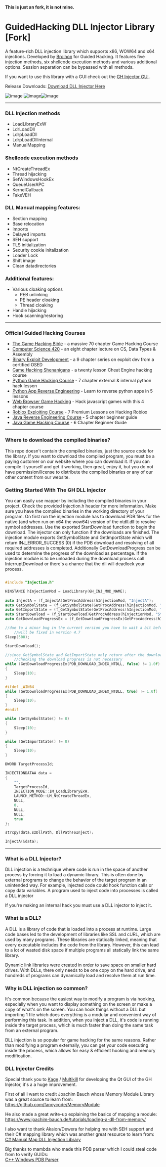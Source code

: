 **This is just an fork, it is not mine.**

# GuidedHacking DLL Injector Library [Fork]

A feature-rich DLL injection library which supports x86, WOW64 and x64 injections.
Developed by [Broihon](https://guidedhacking.com/members/broihon.49430/) for Guided Hacking.
It features five injection methods, six  shellcode execution methods and various additional options.
Session separation can be bypassed with all methods.

If you want to use this library with a GUI check out the [GH Injector GUI](https://github.com/guided-hacking/GH-Injector-GUI).

Release Downloads: [Download DLL Injector Here ](https://guidedhacking.com/resources/guided-hacking-dll-injector.4/)

![image](https://github.com/guided-hacking/GH-Injector-Library/assets/15186628/d5c6670c-538f-4a48-a565-bb277e4dc46e)
![image](https://github.com/guided-hacking/GH-Injector-Library/assets/15186628/3ca83e0f-0e8b-4bc9-a101-0bb28e105698)![image](https://github.com/guided-hacking/GH-Injector-Library/assets/15186628/d070f0f0-8469-48f1-9744-6b199f0d1b73)

----

### DLL Injection methods

- LoadLibraryExW
- LdrLoadDll
- LdrpLoadDll
- LdrpLoadDllInternal
- ManualMapping

### Shellcode execution methods

- NtCreateThreadEx
- Thread hijacking
- SetWindowsHookEx
- QueueUserAPC
- KernelCallback
- FakeVEH

### DLL Manual mapping features:

- Section mapping
- Base relocation
- Imports
- Delayed imports
- SEH support
- TLS initialization
- Security cookie initalization
- Loader Lock
- Shift image
- Clean datadirectories

### Additional features:

- Various cloaking options
	- PEB unlinking
	- PE header cloaking
	- Thread cloaking
- Handle hijacking
- Hook scanning/restoring

----

<h3>Official Guided Hacking Courses</h3>
<ul>
	<li><a href="https://guidedhacking.com/ghb" target="_blank">The Game Hacking Bible</a>&nbsp;- a massive 70 chapter Game Hacking Course</li>
	<li><a href="https://guidedhacking.com/threads/squally-cs420-game-hacking-course.14191/" target="_blank">Computer Science 420</a>&nbsp;- an eight chapter lecture on CS, Data Types &amp; Assembly</li>
	<li><a href="https://guidedhacking.com/forums/binary-exploit-development-course.551/" target="_blank">Binary Exploit Development</a>&nbsp;- a 9 chapter series on exploit dev&nbsp;from a certified OSED</li>
	<li><a href="https://guidedhacking.com/forums/game-hacking-shenanigans/" target="_blank">Game Hacking Shenanigans</a>&nbsp;- a twenty lesson Cheat Engine hacking course</li>
	<li><a href="https://guidedhacking.com/threads/python-game-hacking-tutorial-1-1-introduction.18695/" target="_blank">Python Game Hacking Course</a>&nbsp;- 7 chapter external &amp; internal python hack lesson</li>
	<li><a href="https://guidedhacking.com/threads/python-game-hacking-tutorial-2-1-introduction.19199/" target="_blank">Python App Reverse Engineering</a>&nbsp;- Learn to reverse python apps in 5 lessons</li>
	<li><a href="https://guidedhacking.com/threads/web-browser-game-hacking-intro-part-1.17726/" target="_blank">Web Browser Game Hacking</a>&nbsp;- Hack javascript games with this 4 chapter course</li>
	<li><a href="https://guidedhacking.com/forums/roblox-exploit-scripting-course-res100.521/" target="_blank">Roblox Exploiting Course</a>&nbsp;- 7 Premium Lessons on Hacking Roblox</li>
	<li><a href="https://guidedhacking.com/forums/java-reverse-engineering-course-jre100.538/" target="_blank">Java Reverse Engineering Course</a>&nbsp;- 5 chapter beginner guide</li>
	<li><a href="https://guidedhacking.com/forums/java-game-hacking-course-jgh100.553/" target="_blank">Java Game Hacking Course</a>&nbsp;- 6 Chapter Beginner Guide</li>
</ul>

----

### Where to download the compiled binaries?
This repo doesn't contain the compiled binaries, just the source code for the library. If you want to download the compiled program, you must be a paying customer on our website where you can download it. If you can compile it yourself and get it working, then great, enjoy it, but you do not have permission/license to distribute the compiled binaries or any of our other content from our website.

### Getting Started With The GH DLL Injector

You can easily use mapper by including the compiled binaries in your project. Check the provided Injection.h header for more information.
Make sure you have the compiled binaries in the working directory of your program.
On first run the injection module has to download PDB files for the native (and when run on x64 the wow64) version of the ntdll.dll to resolve symbol addresses. Use the exported StartDownload function to begin the download.
The injector can only function if the downloads are finished. The injection module exports GetSymbolState and GetImportState which will return INJ_ERROR_SUCCESS (0) if the PDB download and resolving of all required addresses is completed.
Additionally GetDownloadProgress can be used to determine the progress of the download as percentage. If the injection module is to be unloaded during the download process call InterruptDownload or there's a chance that the dll will deadlock your process.

```cpp

#include "Injection.h"

HINSTANCE hInjectionMod = LoadLibrary(GH_INJ_MOD_NAME);
	
auto InjectA = (f_InjectA)GetProcAddress(hInjectionMod, "InjectA");
auto GetSymbolState = (f_GetSymbolState)GetProcAddress(hInjectionMod, "GetSymbolState");
auto GetImportState = (f_GetSymbolState)GetProcAddress(hInjectionMod, "GetImportState");
auto StartDownload = (f_StartDownload)GetProcAddress(hInjectionMod, "StartDownload");
auto GetDownloadProgressEx = (f_GetDownloadProgressEx)GetProcAddress(hInjectionMod, "GetDownloadProgressEx");

//due to a minor bug in the current version you have to wait a bit before starting the download
	//will be fixed in version 4.7
Sleep(500);

StartDownload();

//since GetSymbolState and GetImportState only return after the downloads are finished 
	//checking the download progress is not necessary
while (GetDownloadProgressEx(PDB_DOWNLOAD_INDEX_NTDLL, false) != 1.0f)
{
	Sleep(10);
}

#ifdef _WIN64
while (GetDownloadProgressEx(PDB_DOWNLOAD_INDEX_NTDLL, true) != 1.0f)
{
	Sleep(10);
}
#endif

while (GetSymbolState() != 0)
{
	Sleep(10);
}

while (GetImportState() != 0)
{
	Sleep(10);
}

DWORD TargetProcessId;

INJECTIONDATAA data =
{
	"",
	TargetProcessId,
	INJECTION_MODE::IM_LoadLibraryExW,
	LAUNCH_METHOD::LM_NtCreateThreadEx,
	NULL,
	0,
	NULL,
	NULL,
	true
};

strcpy(data.szDllPath, DllPathToInject);

InjectA(&data);

```

---

### What is a DLL Injector?​

DLL injection is a technique where code is run in the space of another process by forcing it to load a dynamic library. This is often done by external programs to change the behavior of the target program in an unintended way. For example, injected code could hook function calls or copy data variables. A program used to inject code into processes is called a DLL injector

If you're making an internal hack you must use a DLL injector to inject it.

### What is a DLL?​

A DLL is a library of code that is loaded into a process at runtime. Large code bases led to the development of libraries like SSL and cURL, which are used by many programs. These libraries are statically linked, meaning that every executable includes the code from the library. However, this can lead to a lot of wasted disk space if multiple programs all statically link the same library.

Dynamic link libraries were created in order to save space on smaller hard drives. With DLLs, there only needs to be one copy on the hard drive, and hundreds of programs can dynamically load and resolve them at run time.

### Why is DLL injection so common?​

It's common because the easiest way to modify a program is via hooking, especially when you want to display something on the screen or make a copy of what's on the screen. You can hook things without a DLL but importing 1 file which does everything is a modular and convenient way of performing this task. In addition, when you inject a DLL, it's code is running inside the target process, which is much faster than doing the same task from an external program.

DLL injection is so popular for game hacking for the same reasons. Rather than modifying a program externally, you can get your code executing inside the process, which allows for easy & efficient hooking and memory modification.

### DLL Injector Credits

Special thank you to [Kage](https://guidedhacking.com/members/kage.109622/) / [Multikill](https://github.com/multikill) for developing the Qt GUI of the GH Injector, it's a a huge improvement.

First of all I want to credit Joachim Bauch whose Memory Module Library was a great source to learn from:  
https://github.com/fancycode/MemoryModule

He also made a great write-up explaining the basics of mapping a module:  
https://www.joachim-bauch.de/tutorials/loading-a-dll-from-memory/

I also want to thank Akaion/Dewera for helping me with SEH support and their C# mapping library which was another great resource to learn from:  
[C# Manual Map DLL Injection Library](https://guidedhacking.com/threads/c-manual-map-dll-injection-library-lunar.14238/)

Big thanks to mambda who made this PDB parser which I could steal code from to verify GUIDs:  
[C++ Windows PDB Parser](https://guidedhacking.com/threads/windows-c-pdb-parser.12159/)
